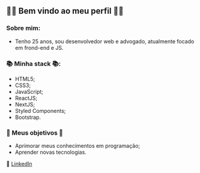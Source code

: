 ## 🖖🏿 Bem vindo ao meu perfil 🖖🏿

### Sobre mim:
 - Tenho 25 anos, sou desenvolvedor web e advogado, atualmente focado em frond-end e JS. 
 
### 📚 Minha stack 📚:
 + HTML5;
 + CSS3;
 + JavaScript;
 + ReactJS;
 + NextJS;
 + Styled Components;
 + Bootstrap.

### 📝 Meus objetivos 📝
 + Aprimorar meus conhecimentos em programação;
 + Aprender novas tecnologias.
   
 💼 [LinkedIn](https://www.linkedin.com/in/carlos-d%C3%B3ria-877122199/)
 <!-- 📧 [Gmail](carlosdoria953@gmail.com)--!>
<!--
**carlosdoria/carlosdoria** is a ✨ _special_ ✨ repository because its `README.md` (this file) appears on your GitHub profile.

Here are some ideas to get you started:

 Me chamo Carlos e sou desenvolvedor junior, focando em front-end 

- 🔭 I’m currently working on ...
- 🌱 I’m currently learning ...
- 👯 I’m looking to collaborate on ...
- 🤔 I’m looking for help with ...
- 💬 Ask me about ...
- 📫 How to reach me: ...
- 😄 Pronouns: ...
- ⚡ Fun fact: ...
-->

